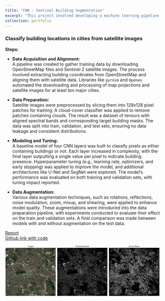 ```yaml
---
title: "CNN - Sentinel Building Segmentation"
excerpt: "This project involved developing a machine learning pipeline to classify building locations in cities using satellite images. The model was trained to identify whether pixels in satellite images from the Sentinel 2 satellite contain buildings. The project included solutions for multiple sub-tasks and a final report detailing the results. Open-source ML libraries were used, and accuracy was tested on specific geographic coordinates. <br/><img src='/images/uni/berlin_building_detection_result.png'>"
collection: portfolio
---
```


### Classify building locations in cities from satellite images

**Steps:**

- **Data Acquisition and Alignment:**  
  A pipeline was created to gather training data by downloading OpenStreetMap files and Sentinel 2 satellite images. The process involved extracting building coordinates from OpenStreetMap and aligning them with satellite data. Libraries like `pyrosm` and `Openeo` automated the downloading and processing of map projections and satellite images for at least ten major cities.

- **Data Preparation:**  
  Satellite images were preprocessed by slicing them into 128x128 pixel patches for training. A cloud-cover classifier was applied to remove patches containing clouds. The result was a dataset of tensors with aligned spectral bands and corresponding target building masks. The data was split into train, validation, and test sets, ensuring no data leakage and consistent distributions.

- **Modeling and Tuning:**  
  A baseline model of four CNN layers was built to classify pixels as either containing buildings or not. Each layer increased in complexity, with the final layer outputting a single value per pixel to indicate building presence. Hyperparameter tuning (e.g., learning rate, optimizers, and early stopping) was applied to improve the model, and additional architectures like U-Net and SegNet were explored. The model’s performance was evaluated on both training and validation sets, with tuning impact reported.

- **Data Augmentation:**  
  Various data augmentation techniques, such as rotations, reflections, noise modulation, zoom, mixup, and shearing, were applied to enhance model quality. These augmentations were introduced into the data preparation pipeline, with experiments conducted to evaluate their effect on the train and validation sets. A final comparison was made between models with and without augmentation on the test data.

[Report](https://github.com/dmtschulz/satellite-image-segmentation/blob/main/report.pdf) \
[Github link with code](https://github.com/dmtschulz/satellite-image-segmentation)

![Example Classification Result](/images/uni/berlin_building_detection_result.png)
